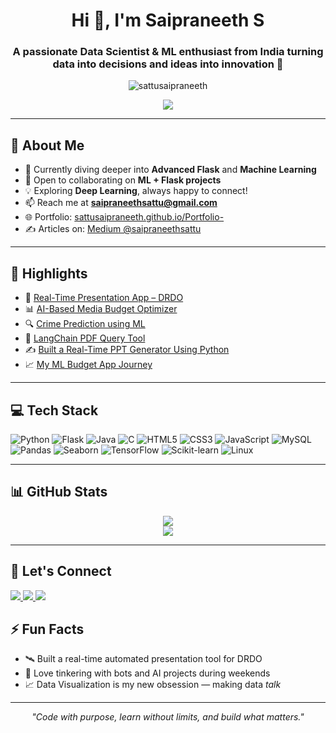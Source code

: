 <h1 align="center">Hi 👋, I'm Saipraneeth S</h1>
<h3 align="center">A passionate Data Scientist & ML enthusiast from India turning data into decisions and ideas into innovation 🚀</h3>

<p align="center">
  <img src="https://komarev.com/ghpvc/?username=sattusaipraneeth&label=Profile%20views&color=0e75b6&style=flat" alt="sattusaipraneeth" />
</p>

<p align="center">
  <a href="https://github.com/ryo-ma/github-profile-trophy">
    <img src="https://github-profile-trophy.vercel.app/?username=sattusaipraneeth&theme=radical&no-bg=true&no-frame=true&column=7"/>
  </a>
</p>

---

## 🌟 About Me

- 🌱 Currently diving deeper into **Advanced Flask** and **Machine Learning**
- 🤝 Open to collaborating on **ML + Flask projects**
- 💡 Exploring **Deep Learning**, always happy to connect!
- 📫 Reach me at **saipraneethsattu@gmail.com**
- 🌐 Portfolio: [sattusaipraneeth.github.io/Portfolio-](https://sattusaipraneeth.github.io/Portfolio-/)
- ✍️ Articles on: [Medium @saipraneethsattu](https://medium.com/@saipraneethsattu)

---

## 🧩 Highlights

- 💼 [Real-Time Presentation App – DRDO](https://github.com/sattusaipraneeth/RealTimePresentationApp)
- 📊 [AI-Based Media Budget Optimizer](https://github.com/sattusaipraneeth/Media_Budget_Allocator)
- 🔍 [Crime Prediction using ML](https://github.com/sattusaipraneeth/Crime_Prediction_ML)
- 📄 [LangChain PDF Query Tool](https://github.com/sattusaipraneeth/Langchain_PDFQuery)
- ✍️ [Built a Real-Time PPT Generator Using Python](https://medium.com/@saipraneethsattu)
- 📈 [My ML Budget App Journey](https://medium.com/@saipraneethsattu)

---

## 💻 Tech Stack

<!-- Badges from https://github.com/Ileriayo/markdown-badges -->
![Python](https://img.shields.io/badge/python-3670A0?style=for-the-badge&logo=python&logoColor=ffdd54)
![Flask](https://img.shields.io/badge/flask-%23000.svg?style=for-the-badge&logo=flask&logoColor=white)
![Java](https://img.shields.io/badge/java-%23ED8B00.svg?style=for-the-badge&logo=openjdk&logoColor=white)
![C](https://img.shields.io/badge/c-%2300599C.svg?style=for-the-badge&logo=c&logoColor=white)
![HTML5](https://img.shields.io/badge/html5-%23E34F26.svg?style=for-the-badge&logo=html5&logoColor=white)
![CSS3](https://img.shields.io/badge/css3-%231572B6.svg?style=for-the-badge&logo=css3&logoColor=white)
![JavaScript](https://img.shields.io/badge/javascript-%23323330.svg?style=for-the-badge&logo=javascript&logoColor=%23F7DF1E)
![MySQL](https://img.shields.io/badge/mysql-%2300f.svg?style=for-the-badge&logo=mysql&logoColor=white)
![Pandas](https://img.shields.io/badge/pandas-%23150458.svg?style=for-the-badge&logo=pandas&logoColor=white)
![Seaborn](https://img.shields.io/badge/seaborn-%231E3F66.svg?style=for-the-badge&logoColor=white)
![TensorFlow](https://img.shields.io/badge/tensorflow-%23FF6F00.svg?style=for-the-badge&logo=tensorflow&logoColor=white)
![Scikit-learn](https://img.shields.io/badge/scikit--learn-%23F7931E.svg?style=for-the-badge&logo=scikit-learn&logoColor=white)
![Linux](https://img.shields.io/badge/linux-%23FCC624.svg?style=for-the-badge&logo=linux&logoColor=black)

---

## 📊 GitHub Stats

<p align="center">
  <img src="https://github-readme-stats.vercel.app/api?username=sattusaipraneeth&theme=radical&hide_border=false&include_all_commits=true&count_private=true"/>
  <br/>
  <img src="https://github-readme-stats.vercel.app/api/top-langs/?username=sattusaipraneeth&layout=compact&theme=radical&hide_border=true"/>
</p>

---

## 🔗 Let's Connect

<p align="left">
  <a href="https://linkedin.com/in/saipraneeth-sattu" target="_blank">
    <img src="https://img.shields.io/badge/-LinkedIn-%230077B5?style=for-the-badge&logo=linkedin&logoColor=white"/>
  </a>
  <a href="https://medium.com/@saipraneethsattu" target="_blank">
    <img src="https://img.shields.io/badge/Medium-12100E?style=for-the-badge&logo=medium&logoColor=white"/>
  </a>
  <a href="https://www.instagram.com/saipraneeth_s/" target="_blank">
    <img src="https://img.shields.io/badge/Instagram-E4405F?style=for-the-badge&logo=instagram&logoColor=white"/>
  </a>
</p>


## ⚡ Fun Facts

- 🛰️ Built a real-time automated presentation tool for DRDO
- 🤖 Love tinkering with bots and AI projects during weekends
- 📈 Data Visualization is my new obsession — making data *talk*

---

<!-- Footer Quote -->
<p align="center"><i>"Code with purpose, learn without limits, and build what matters."</i></p>
